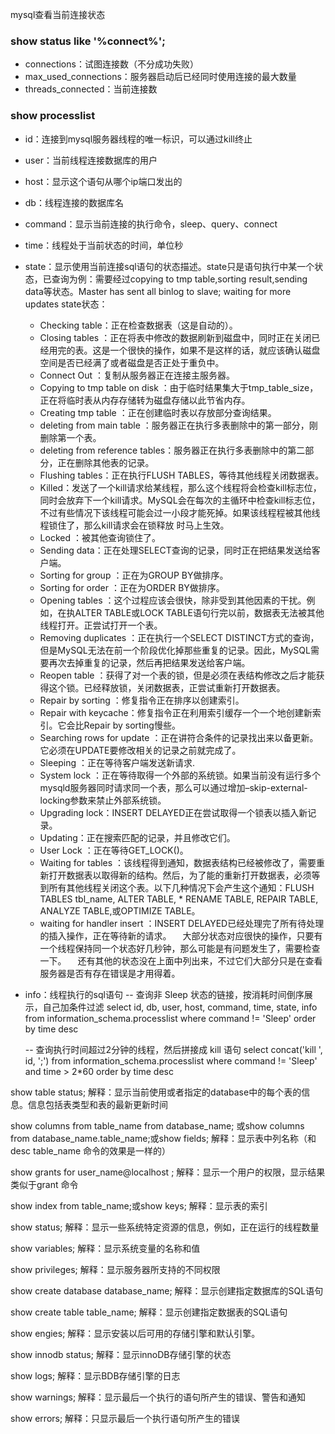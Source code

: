 mysql查看当前连接状态

### show status like '%connect%';
* connections：试图连接数（不分成功失败）
* max_used_connections：服务器启动后已经同时使用连接的最大数量
* threads_connected：当前连接数

### show processlist
* id：连接到mysql服务器线程的唯一标识，可以通过kill终止
* user：当前线程连接数据库的用户
* host：显示这个语句从哪个ip端口发出的
* db：线程连接的数据库名
* command：显示当前连接的执行命令，sleep、query、connect
* time：线程处于当前状态的时间，单位秒
* state：显示使用当前连接sql语句的状态描述。state只是语句执行中某一个状态，已查询为例：需要经过copying to tmp table,sorting result,sending data等状态。Master has sent all binlog to slave; waiting for more updates
    state状态：
    * Checking table：正在检查数据表（这是自动的）。
    * Closing tables ：正在将表中修改的数据刷新到磁盘中，同时正在关闭已经用完的表。这是一个很快的操作，如果不是这样的话，就应该确认磁盘空间是否已经满了或者磁盘是否正处于重负中。
    * Connect Out ：复制从服务器正在连接主服务器。
    * Copying to tmp table on disk ：由于临时结果集大于tmp_table_size，正在将临时表从内存存储转为磁盘存储以此节省内存。
    * Creating tmp table ：正在创建临时表以存放部分查询结果。
    * deleting from main table ：服务器正在执行多表删除中的第一部分，刚删除第一个表。
    * deleting from reference tables：服务器正在执行多表删除中的第二部分，正在删除其他表的记录。
    * Flushing tables：正在执行FLUSH TABLES，等待其他线程关闭数据表。
    * Killed：发送了一个kill请求给某线程，那么这个线程将会检查kill标志位，同时会放弃下一个kill请求。MySQL会在每次的主循环中检查kill标志位，不过有些情况下该线程可能会过一小段才能死掉。如果该线程程被其他线程锁住了，那么kill请求会在锁释放 时马上生效。
    * Locked ：被其他查询锁住了。
    * Sending data：正在处理SELECT查询的记录，同时正在把结果发送给客户端。
    * Sorting for group ：正在为GROUP BY做排序。
    * Sorting for order ：正在为ORDER BY做排序。
    * Opening tables ：这个过程应该会很快，除非受到其他因素的干扰。例如，在执ALTER TABLE或LOCK TABLE语句行完以前，数据表无法被其他线程打开。正尝试打开一个表。
    * Removing duplicates ：正在执行一个SELECT DISTINCT方式的查询，但是MySQL无法在前一个阶段优化掉那些重复的记录。因此，MySQL需要再次去掉重复的记录，然后再把结果发送给客户端。
    * Reopen table ：获得了对一个表的锁，但是必须在表结构修改之后才能获得这个锁。已经释放锁，关闭数据表，正尝试重新打开数据表。
    * Repair by sorting ：修复指令正在排序以创建索引。
    * Repair with keycache：修复指令正在利用索引缓存一个一个地创建新索引。它会比Repair by sorting慢些。
    * Searching rows for update ：正在讲符合条件的记录找出来以备更新。它必须在UPDATE要修改相关的记录之前就完成了。
    * Sleeping ：正在等待客户端发送新请求.
    * System lock ：正在等待取得一个外部的系统锁。如果当前没有运行多个mysqld服务器同时请求同一个表，那么可以通过增加–skip-external-locking参数来禁止外部系统锁。
    * Upgrading lock：INSERT DELAYED正在尝试取得一个锁表以插入新记录。
    * Updating：正在搜索匹配的记录，并且修改它们。
    * User Lock ：正在等待GET_LOCK()。
    * Waiting for tables ：该线程得到通知，数据表结构已经被修改了，需要重新打开数据表以取得新的结构。然后，为了能的重新打开数据表，必须等到所有其他线程关闭这个表。以下几种情况下会产生这个通知：FLUSH TABLES tbl_name, ALTER TABLE, * RENAME TABLE, REPAIR TABLE, ANALYZE TABLE,或OPTIMIZE TABLE。
    * waiting for handler insert ：INSERT DELAYED已经处理完了所有待处理的插入操作，正在等待新的请求。 
    　大部分状态对应很快的操作，只要有一个线程保持同一个状态好几秒钟，那么可能是有问题发生了，需要检查一下。 
　还有其他的状态没在上面中列出来，不过它们大部分只是在查看服务器是否有存在错误是才用得着。 

* info：线程执行的sql语句
    -- 查询非 Sleep 状态的链接，按消耗时间倒序展示，自己加条件过滤
    select id, db, user, host, command, time, state, info
    from information_schema.processlist
    where command != 'Sleep' order by time desc 

    -- 查询执行时间超过2分钟的线程，然后拼接成 kill 语句
    select concat('kill ', id, ';')
    from information_schema.processlist
    where command != 'Sleep'
    and time > 2*60
    order by time desc 




 show table status;
解释：显示当前使用或者指定的database中的每个表的信息。信息包括表类型和表的最新更新时间
 
 
 
show columns from table_name from database_name; 或show columns from database_name.table_name;或show fields;
解释：显示表中列名称（和 desc table_name 命令的效果是一样的）
 
show grants for user_name@localhost ;
解释：显示一个用户的权限，显示结果类似于grant 命令
 
show index from table_name;或show keys;
解释：显示表的索引
 
show status;
解释：显示一些系统特定资源的信息，例如，正在运行的线程数量
 
show variables;
解释：显示系统变量的名称和值
 
show privileges;
解释：显示服务器所支持的不同权限
 
show create database database_name;
解释：显示创建指定数据库的SQL语句
 
show create table table_name;
解释：显示创建指定数据表的SQL语句
 
show engies;
解释：显示安装以后可用的存储引擎和默认引擎。
 
show innodb status;
解释：显示innoDB存储引擎的状态
 
show logs;
解释：显示BDB存储引擎的日志
 
show warnings;
解释：显示最后一个执行的语句所产生的错误、警告和通知
 
show errors;
解释：只显示最后一个执行语句所产生的错误   